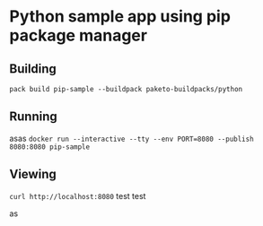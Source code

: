 # Python sample app using pip package manager

## Building

`pack build pip-sample --buildpack paketo-buildpacks/python`

## Running
asas
`docker run --interactive --tty --env PORT=8080 --publish 8080:8080 pip-sample`

## Viewing

`curl http://localhost:8080`
test test


as
